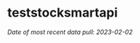 
<!-- README.md is generated from README.Rmd. Please edit that file -->

# teststocksmartapi

*Date of most recent data pull: 2023-02-02*
